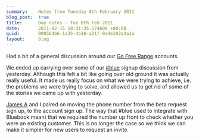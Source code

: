 ```yaml
---
summary:    Notes from Tuesday 8th February 2011
blog_post:  true
title:      Day notes - Tue 8th Feb 2011
date:       2011-02-15 18:31:35.174606 +00:00
guid:       008564b6-1a35-4b18-a21f-9a4e102e2a1a
layout:     blog
---
```

Had a bit of a general discussion around our [Go Free Range](http://gofreerange.com/) accounts.

We ended up carrying over some of our [#blue](https://hashblue.com/) signup discussion from yesterday.  Although this felt a bit like going over old ground it was actually really useful.  It made us really focus on what we were trying to achieve, i.e. the problems we were trying to solve, and allowed us to get rid of some of the stories we came up with yesterday.

[James A](http://interblah.net/) and I paired on moving the phone number from the beta request sign up, to the account sign up.  The way that #blue used to integrate with Bluebook meant that we required the number up front to check whether you were an existing customer.  This is no longer the case so we think we can make it simpler for new users to request an invite.
